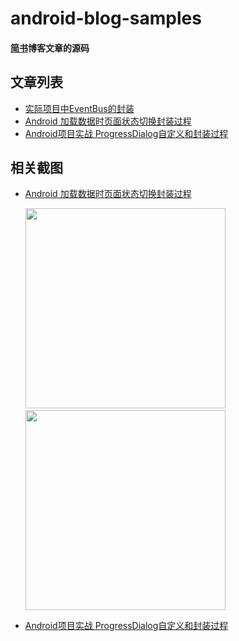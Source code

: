 # android-blog-samples
#### [简书](http://www.jianshu.com/u/fca46862a3b2)博客文章的源码
## 文章列表
* [实际项目中EventBus的封装](http://www.jianshu.com/p/bf5c431872bf)
* [Android 加载数据时页面状态切换封装过程](http://www.jianshu.com/p/739237652803)
* [Android项目实战 ProgressDialog自定义和封装过程]()
## 相关截图
* [Android 加载数据时页面状态切换封装过程](http://www.jianshu.com/p/739237652803) <br/>

  <img src="https://github.com/wpq2014/android-blog-samples/blob/master/images/single.gif" width="320px"/>&nbsp;&nbsp;&nbsp;&nbsp;<img src="https://github.com/wpq2014/android-blog-samples/blob/master/images/multi.gif" width="320px"/>

* [Android项目实战 ProgressDialog自定义和封装过程]() <br/>
